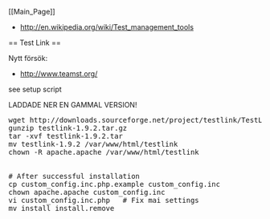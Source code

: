 [[Main_Page]]


* http://en.wikipedia.org/wiki/Test_management_tools



== Test Link ==

Nytt försök:
* http://www.teamst.org/

see setup script







LADDADE NER EN GAMMAL VERSION!

<pre>
wget http://downloads.sourceforge.net/project/testlink/TestLink%201.9/TestLink%201.9.2/testlink-1.9.2.tar.gz?r=http%3A%2F%2Fsourceforge.net%2Fprojects%2Ftestlink%2Ffiles%2F&ts=1323175588&use_mirror=freefr
gunzip testlink-1.9.2.tar.gz 
tar -xvf testlink-1.9.2.tar
mv testlink-1.9.2 /var/www/html/testlink
chown -R apache.apache /var/www/html/testlink


# After successful installation
cp custom_config.inc.php.example custom_config.inc
chown apache.apache custom_config.inc
vi custom_config.inc.php   # Fix mai settings
mv install install.remove

</pre>
